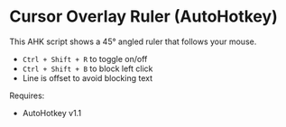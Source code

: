 # Cursor Overlay Ruler (AutoHotkey)

This AHK script shows a 45° angled ruler that follows your mouse.
- `Ctrl + Shift + R` to toggle on/off
- `Ctrl + Shift + B` to block left click
- Line is offset to avoid blocking text

Requires:
- AutoHotkey v1.1
